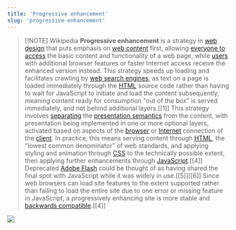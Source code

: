 ```yaml
---
title: 'Progressive enhancement'
slug: 'progressive-enhancement'
---
```


> [!NOTE] Wikipedia
> **Progressive enhancement** is a strategy in [web design](https://en.wikipedia.org/wiki/Web_design "Web design") that puts emphasis on [web content](https://en.wikipedia.org/wiki/Web_content "Web content") first, allowing [everyone to access](https://en.wikipedia.org/wiki/Universal_design "Universal design") the basic content and functionality of a web page, while [users](https://en.wikipedia.org/wiki/User_\(computing\) "User (computing)") with additional browser features or faster Internet access receive the enhanced version instead. This strategy speeds up loading and facilitates crawling by [web search engines](https://en.wikipedia.org/wiki/Web_search_engine "Web search engine"), as text on a page is loaded immediately through the [HTML](https://en.wikipedia.org/wiki/HTML "HTML") source code rather than having to wait for JavaScript to initiate and load the content subsequently, meaning content ready for consumption "out of the box" is served immediately, and not behind additional layers.[[1]] 
> This strategy involves [separating](https://en.wikipedia.org/wiki/Separation_of_concerns "Separation of concerns") the [presentation semantics](https://en.wikipedia.org/wiki/Presentation_semantics "Presentation semantics") from the content, with presentation being implemented in one or more optional layers, activated based on aspects of the [browser](https://en.wikipedia.org/wiki/Web_browser "Web browser") or [Internet](https://en.wikipedia.org/wiki/Internet "Internet") connection of the [client](https://en.wikipedia.org/wiki/Client_\(computing\) "Client (computing)"). In practice, this means serving content through [HTML](https://en.wikipedia.org/wiki/HTML "HTML"), the "lowest common denominator" of web standards, and applying styling and animation through [CSS](https://en.wikipedia.org/wiki/CSS "CSS") to the technically possible extent, then applying further enhancements through [JavaScript](https://en.wikipedia.org/wiki/JavaScript "JavaScript").[[4]] Deprecated [Adobe Flash](https://en.wikipedia.org/wiki/Adobe_Flash "Adobe Flash") could be thought of as having shared the final spot with JavaScript while it was widely in use.[[5]][[6]] Since web browsers can load site features to the extent supported rather than failing to load the entire site due to one error or missing feature in JavaScript, a progressively enhancing site is more stable and [backwards compatible](https://en.wikipedia.org/wiki/Backwards_compatible "Backwards compatible").[[4]]

![](https://static.meri.garden/a7666a8bd288b52486f8514af016725b.png)